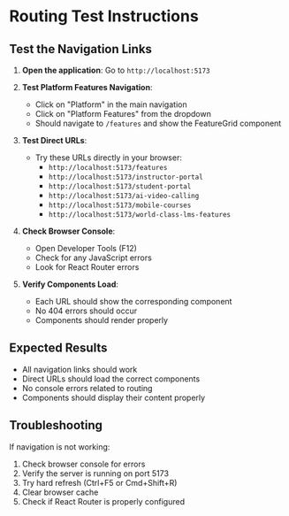 # Routing Test Instructions

## Test the Navigation Links

1. **Open the application**: Go to `http://localhost:5173`

2. **Test Platform Features Navigation**:
   - Click on "Platform" in the main navigation
   - Click on "Platform Features" from the dropdown
   - Should navigate to `/features` and show the FeatureGrid component

3. **Test Direct URLs**:
   - Try these URLs directly in your browser:
     - `http://localhost:5173/features`
     - `http://localhost:5173/instructor-portal`
     - `http://localhost:5173/student-portal`
     - `http://localhost:5173/ai-video-calling`
     - `http://localhost:5173/mobile-courses`
     - `http://localhost:5173/world-class-lms-features`

4. **Check Browser Console**:
   - Open Developer Tools (F12)
   - Check for any JavaScript errors
   - Look for React Router errors

5. **Verify Components Load**:
   - Each URL should show the corresponding component
   - No 404 errors should occur
   - Components should render properly

## Expected Results

- All navigation links should work
- Direct URLs should load the correct components
- No console errors related to routing
- Components should display their content properly

## Troubleshooting

If navigation is not working:
1. Check browser console for errors
2. Verify the server is running on port 5173
3. Try hard refresh (Ctrl+F5 or Cmd+Shift+R)
4. Clear browser cache
5. Check if React Router is properly configured
